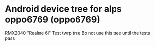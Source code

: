 # Android device tree for alps oppo6769 (oppo6769)

RMX2040 "Realme 6i"
Test twrp tree
Вo not use this tree until the tests pass
